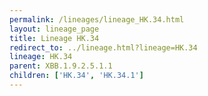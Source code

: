 ```yaml
---
permalink: /lineages/lineage_HK.34.html
layout: lineage_page
title: Lineage HK.34
redirect_to: ../lineage.html?lineage=HK.34
lineage: HK.34
parent: XBB.1.9.2.5.1.1
children: ['HK.34', 'HK.34.1']
---
```


